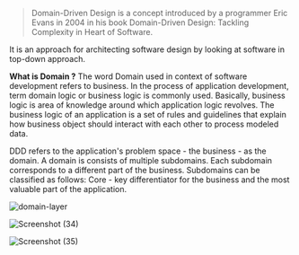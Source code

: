 > Domain-Driven Design is a concept introduced by a programmer Eric Evans in 2004 in his book Domain-Driven Design: Tackling Complexity in Heart of Software.

It is an approach for architecting software design by looking at software in top-down approach.

**What is Domain ?**
The word Domain used in context of software development refers to business. 
In the process of application development, term domain logic or business logic is commonly used. Basically, business logic is area of knowledge around which application logic revolves. 
The business logic of an application is a set of rules and guidelines that explain how business object should interact with each other to process modeled data.

DDD refers to the application's problem space - the business - as the domain. A domain is consists of multiple subdomains. 
Each subdomain corresponds to a different part of the business. 
Subdomains can be classified as follows: Core - key differentiator for the business and the most valuable part of the application.

![domain-layer](https://user-images.githubusercontent.com/75223567/198534083-d5aca1ce-eae1-42bc-8b03-fc322ff41fab.svg)

![Screenshot (34)](https://github.com/ParsaMehdipour/Domain-Driven-Design-Implementation/assets/75223567/c7093783-ec95-4ccb-9f80-b452c40b9782)

![Screenshot (35)](https://github.com/ParsaMehdipour/Domain-Driven-Design-Implementation/assets/75223567/1f5524e1-89a3-46d3-96f8-9f83af9acf27)
